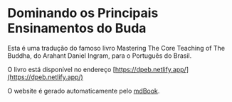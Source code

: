 # Dominando os Principais Ensinamentos do Buda

Esta é uma tradução do famoso livro Mastering The Core Teaching of The Buddha, do Arahant Daniel Ingram, para o Português do Brasil.

O livro está disponível no endereço [https://dpeb.netlify.app/](https://dpeb.netlify.app/)

O website é gerado automaticamente pelo [mdBook](https://github.com/rust-lang/mdBook).
